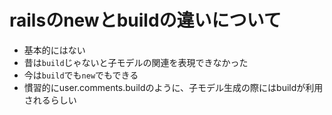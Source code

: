 # railsのnewとbuildの違いについて

- 基本的にはない
- 昔は`build`じゃないと子モデルの関連を表現できなかった
- 今は`build`でも`new`でもできる
- 慣習的にuser.comments.buildのように、子モデル生成の際にはbuildが利用されるらしい
